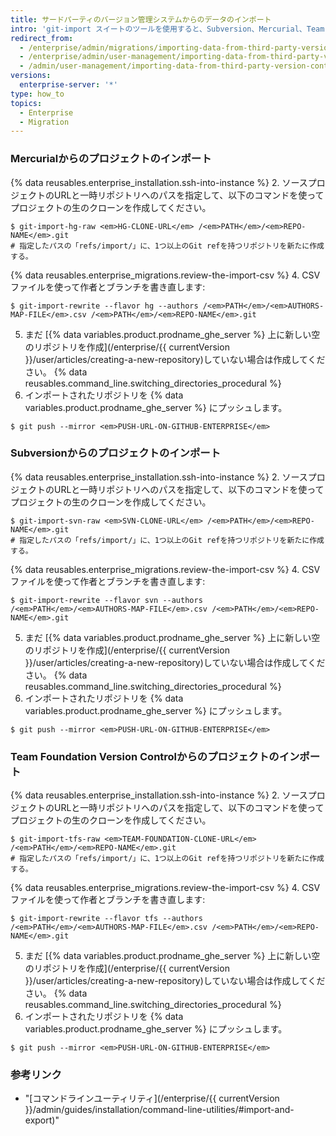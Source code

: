 ```yaml
---
title: サードパーティのバージョン管理システムからのデータのインポート
intro: 'git-import スイートのツールを使用すると、Subversion、Mercurial、Team Foundation Version Control から {% data variables.product.prodname_ghe_server %} 上の Git リポジトリにインポートできます。'
redirect_from:
  - /enterprise/admin/migrations/importing-data-from-third-party-version-control-systems
  - /enterprise/admin/user-management/importing-data-from-third-party-version-control-systems
  - /admin/user-management/importing-data-from-third-party-version-control-systems
versions:
  enterprise-server: '*'
type: how_to
topics:
  - Enterprise
  - Migration
---
```


### Mercurialからのプロジェクトのインポート

{% data reusables.enterprise_installation.ssh-into-instance %}
2. ソースプロジェクトのURLと一時リポジトリへのパスを指定して、以下のコマンドを使ってプロジェクトの生のクローンを作成してください。
  ```shell
  $ git-import-hg-raw <em>HG-CLONE-URL</em> /<em>PATH</em>/<em>REPO-NAME</em>.git
  # 指定したパスの「refs/import/」に、1つ以上のGit refを持つリポジトリを新たに作成する。
  ```
{% data reusables.enterprise_migrations.review-the-import-csv %}
4. CSV ファイルを使って作者とブランチを書き直します:
  ```shell
  $ git-import-rewrite --flavor hg --authors /<em>PATH</em>/<em>AUTHORS-MAP-FILE</em>.csv /<em>PATH</em>/<em>REPO-NAME</em>.git
  ```
5. まだ [{% data variables.product.prodname_ghe_server %} 上に新しい空のリポジトリを作成](/enterprise/{{ currentVersion }}/user/articles/creating-a-new-repository)していない場合は作成してください。
{% data reusables.command_line.switching_directories_procedural %}
7. インポートされたリポジトリを {% data variables.product.prodname_ghe_server %} にプッシュします。
  ```shell
  $ git push --mirror <em>PUSH-URL-ON-GITHUB-ENTERPRISE</em>
  ```

### Subversionからのプロジェクトのインポート

{% data reusables.enterprise_installation.ssh-into-instance %}
2. ソースプロジェクトのURLと一時リポジトリへのパスを指定して、以下のコマンドを使ってプロジェクトの生のクローンを作成してください。
  ```shell
  $ git-import-svn-raw <em>SVN-CLONE-URL</em> /<em>PATH</em>/<em>REPO-NAME</em>.git
  # 指定したパスの「refs/import/」に、1つ以上のGit refを持つリポジトリを新たに作成する。
  ```
{% data reusables.enterprise_migrations.review-the-import-csv %}
4. CSV ファイルを使って作者とブランチを書き直します:
  ```shell
  $ git-import-rewrite --flavor svn --authors /<em>PATH</em>/<em>AUTHORS-MAP-FILE</em>.csv /<em>PATH</em>/<em>REPO-NAME</em>.git
  ```
5. まだ [{% data variables.product.prodname_ghe_server %} 上に新しい空のリポジトリを作成](/enterprise/{{ currentVersion }}/user/articles/creating-a-new-repository)していない場合は作成してください。
{% data reusables.command_line.switching_directories_procedural %}
7. インポートされたリポジトリを {% data variables.product.prodname_ghe_server %} にプッシュします。
  ```shell
  $ git push --mirror <em>PUSH-URL-ON-GITHUB-ENTERPRISE</em>
  ```

### Team Foundation Version Controlからのプロジェクトのインポート

{% data reusables.enterprise_installation.ssh-into-instance %}
2. ソースプロジェクトのURLと一時リポジトリへのパスを指定して、以下のコマンドを使ってプロジェクトの生のクローンを作成してください。
  ```shell
  $ git-import-tfs-raw <em>TEAM-FOUNDATION-CLONE-URL</em> /<em>PATH</em>/<em>REPO-NAME</em>.git
  # 指定したパスの「refs/import/」に、1つ以上のGit refを持つリポジトリを新たに作成する。
  ```
{% data reusables.enterprise_migrations.review-the-import-csv %}
4. CSV ファイルを使って作者とブランチを書き直します:
  ```shell
  $ git-import-rewrite --flavor tfs --authors /<em>PATH</em>/<em>AUTHORS-MAP-FILE</em>.csv /<em>PATH</em>/<em>REPO-NAME</em>.git
  ```
5. まだ [{% data variables.product.prodname_ghe_server %} 上に新しい空のリポジトリを作成](/enterprise/{{ currentVersion }}/user/articles/creating-a-new-repository)していない場合は作成してください。
{% data reusables.command_line.switching_directories_procedural %}
7. インポートされたリポジトリを {% data variables.product.prodname_ghe_server %} にプッシュします。
  ```shell
  $ git push --mirror <em>PUSH-URL-ON-GITHUB-ENTERPRISE</em>
  ```

### 参考リンク

- "[コマンドラインユーティリティ](/enterprise/{{ currentVersion }}/admin/guides/installation/command-line-utilities/#import-and-export)"

